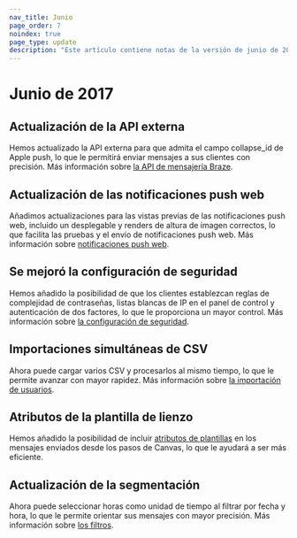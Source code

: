 ```yaml
---
nav_title: Junio
page_order: 7
noindex: true
page_type: update
description: "Este artículo contiene notas de la versión de junio de 2017."
---
```


# Junio de 2017

## Actualización de la API externa

Hemos actualizado la API externa para que admita el campo collapse_id de Apple push, lo que le permitirá enviar mensajes a sus clientes con precisión. Más información sobre [la API de mensajería Braze]({{site.baseurl}}/api/endpoints/messaging/).

## Actualización de las notificaciones push web

Añadimos actualizaciones para las vistas previas de las notificaciones push web, incluido un desplegable y renders de altura de imagen correctos, lo que facilita las pruebas y el envío de notificaciones push web. Más información sobre [notificaciones push web]({{site.baseurl}}/user_guide/message_building_by_channel/push/web).

## Se mejoró la configuración de seguridad

Hemos añadido la posibilidad de que los clientes establezcan reglas de complejidad de contraseñas, listas blancas de IP en el panel de control y autenticación de dos factores, lo que le proporciona un mayor control. Más información sobre [la configuración de seguridad]({{site.baseurl}}/user_guide/onboarding/platform_administrative_features/#security-settings).

## Importaciones simultáneas de CSV

Ahora puede cargar varios CSV y procesarlos al mismo tiempo, lo que le permite avanzar con mayor rapidez. Más información sobre [la importación de usuarios]({{site.baseurl}}/user_guide/data/user_data_collection/user_import/).

## Atributos de la plantilla de lienzo

Hemos añadido la posibilidad de incluir [atributos de plantillas]({{site.baseurl}}/user_guide/engagement_tools/canvas/create_a_canvas/create_a_canvas/) en los mensajes enviados desde los pasos de Canvas, lo que le ayudará a ser más eficiente.

## Actualización de la segmentación

Ahora puede seleccionar horas como unidad de tiempo al filtrar por fecha y hora, lo que le permite orientar sus mensajes con mayor precisión. Más información sobre [los filtros]({{site.baseurl}}/user_guide/engagement_tools/segments/creating_a_segment/#step-4-add-filters-to-your-segment).


